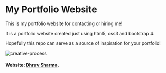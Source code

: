 # My Portfolio Website
This is my portfolio website for contacting or hiring me!

It is a portfolio website created just using html5, css3 and bootstrap 4.

Hopefully this repo can serve as a source of inspiration for your portfolio!

![creative-process](https://user-images.githubusercontent.com/46242531/88461853-f191d680-cec4-11ea-8345-7fdb316ef799.gif)



#### Website: [Dhruv Sharma](https://dhruv97sharma.github.io/portfolio/).